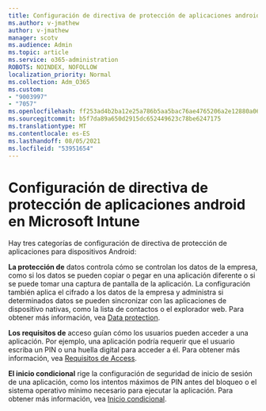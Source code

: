 ```yaml
---
title: Configuración de directiva de protección de aplicaciones android en Microsoft Intune
ms.author: v-jmathew
author: v-jmathew
manager: scotv
ms.audience: Admin
ms.topic: article
ms.service: o365-administration
ROBOTS: NOINDEX, NOFOLLOW
localization_priority: Normal
ms.collection: Adm_O365
ms.custom:
- "9003997"
- "7057"
ms.openlocfilehash: ff253ad4b2ba12e25a786b5aa5bac76ae4765206a2e12880a0673ce5fcbf30c2
ms.sourcegitcommit: b5f7da89a650d2915dc652449623c78be6247175
ms.translationtype: MT
ms.contentlocale: es-ES
ms.lasthandoff: 08/05/2021
ms.locfileid: "53951654"
---
```

# <a name="android-app-protection-policy-settings-in-microsoft-intune"></a>Configuración de directiva de protección de aplicaciones android en Microsoft Intune

Hay tres categorías de configuración de directiva de protección de aplicaciones para dispositivos Android:

**La protección de** datos controla cómo se controlan los datos de la empresa, como si los datos se pueden copiar o pegar en una aplicación diferente o si se puede tomar una captura de pantalla de la aplicación. La configuración también aplica el cifrado a los datos de la empresa y administra si determinados datos se pueden sincronizar con las aplicaciones de dispositivo nativas, como la lista de contactos o el explorador web. Para obtener más información, vea [Data protection](https://go.microsoft.com/fwlink/?linkid=2135259).

**Los requisitos de** acceso guían cómo los usuarios pueden acceder a una aplicación. Por ejemplo, una aplicación podría requerir que el usuario escriba un PIN o una huella digital para acceder a él. Para obtener más información, vea [Requisitos de Access](https://go.microsoft.com/fwlink/?linkid=2135260).

**El inicio condicional** rige la configuración de seguridad de inicio de sesión de una aplicación, como los intentos máximos de PIN antes del bloqueo o el sistema operativo mínimo necesario para ejecutar la aplicación. Para obtener más información, vea [Inicio condicional](https://go.microsoft.com/fwlink/?linkid=2135507).
